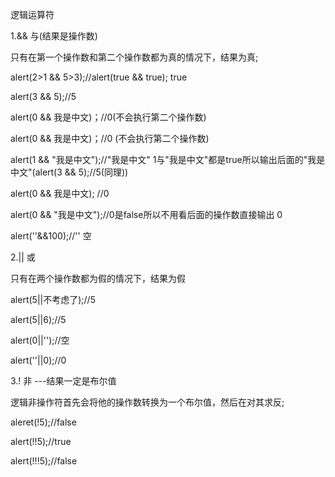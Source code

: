 逻辑运算符

1.&& 与(结果是操作数)

只有在第一个操作数和第二个操作数都为真的情况下，结果为真;

alert(2>1 && 5>3);//alert(true && true); true

alert(3 && 5);//5

alert(0 && 我是中文)；//0(不会执行第二个操作数)

alert(0 && 我是中文)；//0 (不会执行第二个操作数)

alert(1 && "我是中文");//"我是中文" 1与"我是中文"都是true所以输出后面的"我是中文"(alert(3 && 5);//5(同理))

alert(0 && 我是中文); //0

alert(0 && "我是中文");//0是false所以不用看后面的操作数直接输出 0

alert(''&&100);//''  空

2.|| 或

只有在两个操作数都为假的情况下，结果为假

alert(5||不考虑了);//5

alert(5||6);//5

alert(0||'');//空

alert(''||0);//0

3.! 非 ---结果一定是布尔值

逻辑非操作符首先会将他的操作数转换为一个布尔值，然后在对其求反;

aleret(!5);//false

alert(!!5);//true

alert(!!!5);//false